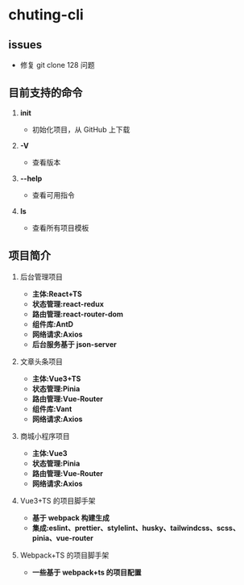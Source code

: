 # chuting-cli

## issues

- 修复 git clone 128 问题

## 目前支持的命令

1. **init**

   - 初始化项目，从 GitHub 上下载

2. **-V**

   - 查看版本

3. **--help**

   - 查看可用指令

4. **ls**
   - 查看所有项目模板

## 项目简介

1. 后台管理项目

   - **主体:React+TS**
   - **状态管理:react-redux**
   - **路由管理:react-router-dom**
   - **组件库:AntD**
   - **网络请求:Axios**
   - **后台服务基于 json-server**

2. 文章头条项目

   - **主体:Vue3+TS**
   - **状态管理:Pinia**
   - **路由管理:Vue-Router**
   - **组件库:Vant**
   - **网络请求:Axios**

3. 商城小程序项目

   - **主体:Vue3**
   - **状态管理:Pinia**
   - **路由管理:Vue-Router**
   - **网络请求:Axios**

4. Vue3+TS 的项目脚手架

   - **基于 webpack 构建生成**
   - **集成:eslint、prettier、stylelint、husky、tailwindcss、scss、pinia、vue-router**

5. Webpack+TS 的项目脚手架
   - **一些基于 webpack+ts 的项目配置**
